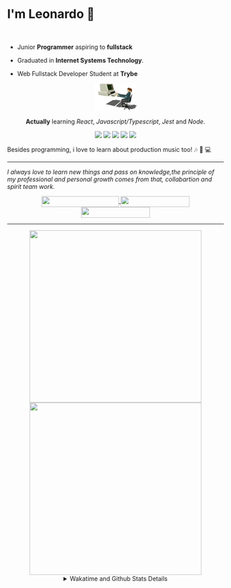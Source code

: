 # I'm Leonardo 🌈
<p align="center">
<img src="https://upload.wikimedia.org/wikipedia/en/thumb/0/05/Flag_of_Brazil.svg/1200px-Flag_of_Brazil.svg.png" width=20 height=15 / >
<img src="https://upload.wikimedia.org/wikipedia/commons/2/2b/Bandeira_do_estado_de_S%C3%A3o_Paulo.svg" width=20 height=15 / >
</p>

- Junior <b>Programmer</b> aspiring to <b>fullstack</b>

- Graduated in <b>Internet Systems Technology</b>.

- Web Fullstack Developer Student at <b>Trybe</b>

<div align="center">

<img src="./img/computer.gif" width="100px">

**Actually** learning _React_, _Javascript/Typescript_, _Jest_ and  _Node_. 

</div>
       
<p align="center">
<img src="https://badges.aleen42.com/src/react.svg">
<img src="https://badges.aleen42.com/src/javascript.svg">
<img src="https://badges.aleen42.com/src/typescript.svg">
<img src="https://badges.aleen42.com/src/jest_1.svg">
<img src="https://badges.aleen42.com/src/node.svg">
<br>
</p>

Besides programming, i love to learn about production music too! :notes: :musical_keyboard: :computer:

* * *

<i>I always love to learn new things and pass on knowledge,the principle of my professional and personal growth comes from that, collabartion and spirit team work.</i><br>

<div align="center">
       
<a href="https://www.linkedin.com/in/lcds90/">
  <img align="center" src="https://img.shields.io/static/v1?logo=linkedin&label=linkedin&message=lcds90&color=blue&style=for-the-badge" height=25 width=180/>
</a>
<a href="http://lcds.me">
  <img align="center" src="https://img.shields.io/static/v1?&label=Portflio&message=site&color=green&style=for-the-badge" height=25 width=160/>
</a>
<a href="mailto:lcds90@gmail.com">
  <img align="center" src="https://img.shields.io/static/v1?&logo=gmail&label=Send&message=Email&color=red&style=for-the-badge" height=25 width=160/>
</a>
       
</div>

* * *

<div align="center">
<a href="https://github.com/lcds90/">
  <img align="center" src="https://github-readme-stats.vercel.app/api/top-langs/?username=lcds90&langs_count=10&theme=gruvbox&layout=compact&include_all_commits=true" height="400px" width="400px"/>
</a>
<a href="https://wakatime.com/@lcds90">
  <img align="center" src="https://github-readme-stats.vercel.app/api/wakatime?username=lcds90&theme=gruvbox&layout=compact" height="400px" width="400px"/>
</a>
       
<details>
       <summary>Wakatime and Github Stats Details</summary>
       <div align="justify">
              
<!--START_SECTION:waka-->
![Profile Views](http://img.shields.io/badge/Profile%20Views-6-blue)

**🐱 My Github Data** 

> 🏆 558 Contributions in the Year 2021
 > 
> 📦 519.1 kB Used in Github's Storage 
 > 
> 💼 Opted to Hire
 > 
> 📜 42 Public Repositories 
 > 
> 🔑 38 Private Repositories  
 > 
**I'm a Night 🦉** 

```text
🌞 Morning    82 commits     ████░░░░░░░░░░░░░░░░░░░░░   15.77% 
🌆 Daytime    144 commits    ███████░░░░░░░░░░░░░░░░░░   27.69% 
🌃 Evening    165 commits    ████████░░░░░░░░░░░░░░░░░   31.73% 
🌙 Night      129 commits    ██████░░░░░░░░░░░░░░░░░░░   24.81%

```
📅 **I'm Most Productive on Saturday** 

```text
Monday       82 commits     ████░░░░░░░░░░░░░░░░░░░░░   15.77% 
Tuesday      75 commits     ███░░░░░░░░░░░░░░░░░░░░░░   14.42% 
Wednesday    49 commits     ██░░░░░░░░░░░░░░░░░░░░░░░   9.42% 
Thursday     40 commits     ██░░░░░░░░░░░░░░░░░░░░░░░   7.69% 
Friday       67 commits     ███░░░░░░░░░░░░░░░░░░░░░░   12.88% 
Saturday     105 commits    █████░░░░░░░░░░░░░░░░░░░░   20.19% 
Sunday       102 commits    █████░░░░░░░░░░░░░░░░░░░░   19.62%

```


📊 **This Week I Spent My Time On** 

```text
⌚︎ Time Zone: America/Sao_Paulo

💬 Programming Languages: 
JSX                      8 hrs 30 mins       ███████░░░░░░░░░░░░░░░░░░   31.25% 
JavaScript               7 hrs 1 min         ██████░░░░░░░░░░░░░░░░░░░   25.8% 
CSS                      5 hrs 10 mins       ████░░░░░░░░░░░░░░░░░░░░░   19.0% 
TypeScript               2 hrs 45 mins       ██░░░░░░░░░░░░░░░░░░░░░░░   10.12% 
Markdown                 2 hrs 29 mins       ██░░░░░░░░░░░░░░░░░░░░░░░   9.13%

🔥 Editors: 
VS Code                  27 hrs 13 mins      █████████████████████████   100.0%

🐱‍💻 Projects: 
next-portfolio           6 hrs 2 mins        █████░░░░░░░░░░░░░░░░░░░░   22.2% 
sd-013-a-project-movie-ca4 hrs 32 mins       ████░░░░░░░░░░░░░░░░░░░░░   16.7% 
project-movie-cards-libra4 hrs 25 mins       ████░░░░░░░░░░░░░░░░░░░░░   16.24% 
trybe-course             4 hrs 3 mins        ███░░░░░░░░░░░░░░░░░░░░░░   14.9% 
project-movie-cards-libra3 hrs 24 mins       ███░░░░░░░░░░░░░░░░░░░░░░   12.53%

💻 Operating System: 
Linux                    27 hrs 13 mins      █████████████████████████   100.0%

```

**I Mostly Code in JavaScript** 

```text
JavaScript               25 repos            ████████░░░░░░░░░░░░░░░░░   32.89% 
TypeScript               15 repos            █████░░░░░░░░░░░░░░░░░░░░   19.74% 
HTML                     14 repos            ████░░░░░░░░░░░░░░░░░░░░░   18.42% 
CSS                      6 repos             ██░░░░░░░░░░░░░░░░░░░░░░░   7.89% 
PHP                      5 repos             █░░░░░░░░░░░░░░░░░░░░░░░░   6.58%

```


**Timeline**

![Chart not found](https://raw.githubusercontent.com/lcds90/lcds90/main/charts/bar_graph.png) 


 Last Updated on 29/07/2021
<!--END_SECTION:waka-->
              
              
   </div>
</details>
       
       
</div>
